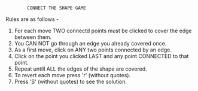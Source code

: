 			CONNECT THE SHAPE GAME


 Rules are as follows -

 1. For each move TWO connectd points must be clicked to cover the edge between them.
 2. You CAN NOT go through an edge you already covered once.
 3. As a first move, click on ANY two points connected by an edge.
 4. Click on the point you clicked LAST and any point CONNECTED to that point.
 5. Repeat untill ALL the edges of the shape are covered.
 6. To revert each move press \'r\' (without quotes).
 7. Press \'S\' (without quotes) to see the solution.